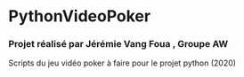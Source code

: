 # PythonVideoPoker

### Projet réalisé par Jérémie Vang Foua , Groupe AW

Scripts du jeu vidéo poker à faire pour le projet python (2020)